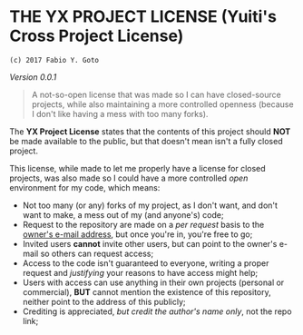 THE YX PROJECT LICENSE (Yuiti's Cross Project License)
======================================================

	(c) 2017 Fabio Y. Goto

_Version 0.0.1_

> A not-so-open license that was made so I can have closed-source projects, while also maintaining a more controlled openness (because I don't like having a mess with too many forks).

The **YX Project License** states that the contents of this project should **NOT** be made available to the public, but that doesn't mean isn't a fully closed project.

This license, while made to let me properly have a license for closed projects, was also made so I could have a more controlled _open_ environment for my code, which means:

- Not too many (or any) forks of my project, as I don't want, and don't want to make, a mess out of my (and anyone's) code;
- Request to the repository are made on a _per request_ basis to the [owner's e-mail address][mailto01], but once you're in, you're free to go;
- Invited users **cannot** invite other users, but can point to the owner's e-mail so others can request access;
- Access to the code isn't guaranteed to everyone, writing a proper request and _justifying_ your reasons to have access might help;
- Users with access can use anything in their own projects (personal or commercial), **BUT** cannot mention the existence of this repository, neither point to the address of this publicly;
- Crediting is appreciated, _but credit the author's name only_, not the repo link;

[\\]: ======================================================================

[mailto01]: mailto:lab@yuiti.com.br
